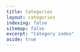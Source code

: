 ```yaml
---
title: Categories
layout: categories
indexing: false
sitemap: false
excerpt: "Category index"
aside: true
---
```

